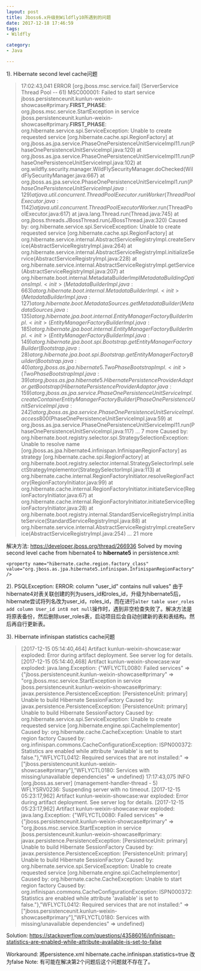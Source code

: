 ```yaml
---
layout: post
title: Jboss6.x升级到Wildfly10所遇到的问题
date: 2017-12-18 17:46:59
tags:
- Wildfly

category:
- Java

---
```

1). Hibernate second level cache问题

> 17:02:43,041 ERROR [org.jboss.msc.service.fail] (ServerService Thread Pool -- 61) MSC000001: Failed to start service jboss.persistenceunit.kunlun-weixin-showcase#primary.__FIRST_PHASE__: org.jboss.msc.service.StartException in service jboss.persistenceunit.kunlun-weixin-showcase#primary.__FIRST_PHASE__: org.hibernate.service.spi.ServiceException: Unable to create requested service [org.hibernate.cache.spi.RegionFactory]
	at org.jboss.as.jpa.service.PhaseOnePersistenceUnitServiceImpl$1$1.run(PhaseOnePersistenceUnitServiceImpl.java:120)
	at org.jboss.as.jpa.service.PhaseOnePersistenceUnitServiceImpl$1$1.run(PhaseOnePersistenceUnitServiceImpl.java:102)
	at org.wildfly.security.manager.WildFlySecurityManager.doChecked(WildFlySecurityManager.java:667)
	at org.jboss.as.jpa.service.PhaseOnePersistenceUnitServiceImpl$1.run(PhaseOnePersistenceUnitServiceImpl.java:129)
	at java.util.concurrent.ThreadPoolExecutor.runWorker(ThreadPoolExecutor.java:1142)
	at java.util.concurrent.ThreadPoolExecutor$Worker.run(ThreadPoolExecutor.java:617)
	at java.lang.Thread.run(Thread.java:745)
	at org.jboss.threads.JBossThread.run(JBossThread.java:320)
Caused by: org.hibernate.service.spi.ServiceException: Unable to create requested service [org.hibernate.cache.spi.RegionFactory]
	at org.hibernate.service.internal.AbstractServiceRegistryImpl.createService(AbstractServiceRegistryImpl.java:264)
	at org.hibernate.service.internal.AbstractServiceRegistryImpl.initializeService(AbstractServiceRegistryImpl.java:228)
	at org.hibernate.service.internal.AbstractServiceRegistryImpl.getService(AbstractServiceRegistryImpl.java:207)
	at org.hibernate.boot.internal.MetadataBuilderImpl$MetadataBuildingOptionsImpl.<init>(MetadataBuilderImpl.java:663)
	at org.hibernate.boot.internal.MetadataBuilderImpl.<init>(MetadataBuilderImpl.java:127)
	at org.hibernate.boot.MetadataSources.getMetadataBuilder(MetadataSources.java:135)
	at org.hibernate.jpa.boot.internal.EntityManagerFactoryBuilderImpl.<init>(EntityManagerFactoryBuilderImpl.java:185)
	at org.hibernate.jpa.boot.internal.EntityManagerFactoryBuilderImpl.<init>(EntityManagerFactoryBuilderImpl.java:149)
	at org.hibernate.jpa.boot.spi.Bootstrap.getEntityManagerFactoryBuilder(Bootstrap.java:28)
	at org.hibernate.jpa.boot.spi.Bootstrap.getEntityManagerFactoryBuilder(Bootstrap.java:40)
	at org.jboss.as.jpa.hibernate5.TwoPhaseBootstrapImpl.<init>(TwoPhaseBootstrapImpl.java:39)
	at org.jboss.as.jpa.hibernate5.HibernatePersistenceProviderAdaptor.getBootstrap(HibernatePersistenceProviderAdaptor.java:159)
	at org.jboss.as.jpa.service.PhaseOnePersistenceUnitServiceImpl.createContainerEntityManagerFactoryBuilder(PhaseOnePersistenceUnitServiceImpl.java:242)
	at org.jboss.as.jpa.service.PhaseOnePersistenceUnitServiceImpl.access$800(PhaseOnePersistenceUnitServiceImpl.java:59)
	at org.jboss.as.jpa.service.PhaseOnePersistenceUnitServiceImpl$1$1.run(PhaseOnePersistenceUnitServiceImpl.java:117)
	... 7 more
Caused by: org.hibernate.boot.registry.selector.spi.StrategySelectionException: Unable to resolve name [org.jboss.as.jpa.hibernate4.infinispan.InfinispanRegionFactory] as strategy [org.hibernate.cache.spi.RegionFactory]
	at org.hibernate.boot.registry.selector.internal.StrategySelectorImpl.selectStrategyImplementor(StrategySelectorImpl.java:113)
	at org.hibernate.cache.internal.RegionFactoryInitiator.resolveRegionFactory(RegionFactoryInitiator.java:99)
	at org.hibernate.cache.internal.RegionFactoryInitiator.initiateService(RegionFactoryInitiator.java:67)
	at org.hibernate.cache.internal.RegionFactoryInitiator.initiateService(RegionFactoryInitiator.java:28)
	at org.hibernate.boot.registry.internal.StandardServiceRegistryImpl.initiateService(StandardServiceRegistryImpl.java:88)
	at org.hibernate.service.internal.AbstractServiceRegistryImpl.createService(AbstractServiceRegistryImpl.java:254)
	... 21 more

解决方法: https://developer.jboss.org/thread/266936
Solved by moving second level cache from hibernate4  to **hibernate5** in persistence.xml:
```
<property name="hibernate.cache.region.factory_class" value="org.jboss.as.jpa.hibernate5.infinispan.InfinispanRegionFactory" />
```

2). PSQLException: ERROR: column \"user_id\" contains null values"
由于hibernate4对表关联创建的列为users_id和roles_id，升级为hibernate5后，hibernate尝试将列名改为user_id，roles_id，而在进行`alter table user_roles add column User_id int8 not null`操作时，遇到非空检查失败了。解决方法是将原表备份，然后删除user_roles表，启动项目后会自动创建新的表和表结构。然后再自行更新表。

3). Hibernate infinispan statistics cache问题
> [2017-12-15 05:14:40,464] Artifact kunlun-weixin-showcase:war exploded: Error during artifact deployment. See server log for details.
[2017-12-15 05:14:40,468] Artifact kunlun-weixin-showcase:war exploded: java.lang.Exception: {"WFLYCTL0080: Failed services" => {"jboss.persistenceunit.kunlun-weixin-showcase#primary" => "org.jboss.msc.service.StartException in service jboss.persistenceunit.kunlun-weixin-showcase#primary: javax.persistence.PersistenceException: [PersistenceUnit: primary] Unable to build Hibernate SessionFactory
    Caused by: javax.persistence.PersistenceException: [PersistenceUnit: primary] Unable to build Hibernate SessionFactory
    Caused by: org.hibernate.service.spi.ServiceException: Unable to create requested service [org.hibernate.engine.spi.CacheImplementor]
    Caused by: org.hibernate.cache.CacheException: Unable to start region factory
    Caused by: org.infinispan.commons.CacheConfigurationException: ISPN000372: Statistics are enabled while attribute 'available' is set to false."},"WFLYCTL0412: Required services that are not installed:" => ["jboss.persistenceunit.kunlun-weixin-showcase#primary"],"WFLYCTL0180: Services with missing/unavailable dependencies" => undefined}
17:17:43,075 INFO  [org.jboss.as.server] (management-handler-thread - 5) WFLYSRV0236: Suspending server with no timeout.
[2017-12-15 05:23:17,962] Artifact kunlun-weixin-showcase:war exploded: Error during artifact deployment. See server log for details.
[2017-12-15 05:23:17,962] Artifact kunlun-weixin-showcase:war exploded: java.lang.Exception: {"WFLYCTL0080: Failed services" => {"jboss.persistenceunit.kunlun-weixin-showcase#primary" => "org.jboss.msc.service.StartException in service jboss.persistenceunit.kunlun-weixin-showcase#primary: javax.persistence.PersistenceException: [PersistenceUnit: primary] Unable to build Hibernate SessionFactory
    Caused by: javax.persistence.PersistenceException: [PersistenceUnit: primary] Unable to build Hibernate SessionFactory
    Caused by: org.hibernate.service.spi.ServiceException: Unable to create requested service [org.hibernate.engine.spi.CacheImplementor]
    Caused by: org.hibernate.cache.CacheException: Unable to start region factory
    Caused by: org.infinispan.commons.CacheConfigurationException: ISPN000372: Statistics are enabled while attribute 'available' is set to false."},"WFLYCTL0412: Required services that are not installed:" => ["jboss.persistenceunit.kunlun-weixin-showcase#primary"],"WFLYCTL0180: Services with missing/unavailable dependencies" => undefined}

Solution: https://stackoverflow.com/questions/43586016/infinispan-statistics-are-enabled-while-attribute-available-is-set-to-false

Workaround: 將persistence.xml hibernate.cache.infinispan.statistics=true 改为false
Note: 有可能在解决第2个问题后这个问题就不存在了。



